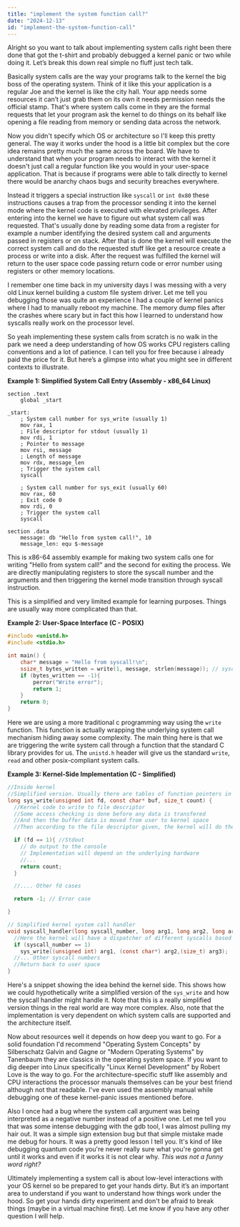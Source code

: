 ```yaml
---
title: "implement the system function call?"
date: "2024-12-13"
id: "implement-the-system-function-call"
---
```


Alright so you want to talk about implementing system calls right been there done that got the t-shirt and probably debugged a kernel panic or two while doing it. Let’s break this down real simple no fluff just tech talk.

Basically system calls are the way your programs talk to the kernel the big boss of the operating system. Think of it like this your application is a regular Joe and the kernel is like the city hall. Your app needs some resources it can’t just grab them on its own it needs permission needs the official stamp. That's where system calls come in they are the formal requests that let your program ask the kernel to do things on its behalf like opening a file reading from memory or sending data across the network.

Now you didn't specify which OS or architecture so I'll keep this pretty general. The way it works under the hood is a little bit complex but the core idea remains pretty much the same across the board. We have to understand that when your program needs to interact with the kernel it doesn't just call a regular function like you would in your user-space application. That is because if programs were able to talk directly to kernel there would be anarchy chaos bugs and security breaches everywhere. 

Instead it triggers a special instruction like `syscall` or `int 0x80` these instructions causes a trap from the processor sending it into the kernel mode where the kernel code is executed with elevated privileges. After entering into the kernel we have to figure out what system call was requested. That's usually done by reading some data from a register for example a number identifying the desired system call and arguments passed in registers or on stack. After that is done the kernel will execute the correct system call and do the requested stuff like get a resource create a process or write into a disk. After the request was fulfilled the kernel will return to the user space code passing return code or error number using registers or other memory locations.

I remember one time back in my university days I was messing with a very old Linux kernel building a custom file system driver. Let me tell you debugging those was quite an experience I had a couple of kernel panics where I had to manually reboot my machine. The memory dump files after the crashes where scary but in fact this how I learned to understand how syscalls really work on the processor level.

So yeah implementing these system calls from scratch is no walk in the park we need a deep understanding of how OS works CPU registers calling conventions and a lot of patience. I can tell you for free because i already paid the price for it. But here’s a glimpse into what you might see in different contexts to illustrate.

**Example 1: Simplified System Call Entry (Assembly - x86_64 Linux)**

```assembly
section .text
    global _start

_start:
    ; System call number for sys_write (usually 1)
    mov rax, 1
    ; File descriptor for stdout (usually 1)
    mov rdi, 1
    ; Pointer to message
    mov rsi, message
    ; Length of message
    mov rdx, message_len
    ; Trigger the system call
    syscall

    ; System call number for sys_exit (usually 60)
    mov rax, 60
    ; Exit code 0
    mov rdi, 0
    ; Trigger the system call
    syscall

section .data
    message: db "Hello from system call!", 10
    message_len: equ $-message
```

This is x86-64 assembly example for making two system calls one for writing "Hello from system call!" and the second for exiting the process. We are directly manipulating registers to store the syscall number and the arguments and then triggering the kernel mode transition through syscall instruction.

This is a simplified and very limited example for learning purposes. Things are usually way more complicated than that.

**Example 2: User-Space Interface (C - POSIX)**

```c
#include <unistd.h>
#include <stdio.h>

int main() {
    char* message = "Hello from syscall!\n";
    ssize_t bytes_written = write(1, message, strlen(message)); // syscall
    if (bytes_written == -1){
        perror("Write error");
        return 1;
    }
    return 0;
}

```

Here we are using a more traditional c programming way using the `write` function. This function is actually wrapping the underlying system call mechanism hiding away some complexity. The main thing here is that we are triggering the write system call through a function that the standard C library provides for us.
The `unistd.h` header will give us the standard `write`, `read` and other posix-compliant system calls.

**Example 3: Kernel-Side Implementation (C - Simplified)**

```c
//Inside kernel
//Simplified version. Usually there are tables of function pointers in OS kernel
long sys_write(unsigned int fd, const char* buf, size_t count) {
  //Kernel code to write to file descriptor
  //Some access checking is done before any data is transfered
  //And then the buffer data is moved from user to kernel space
  //Then according to the file descriptor given, the kernel will do the job for us and send the data to the corresponding device (display disk etc)

  if (fd == 1){ //Stdout
    // do output to the console
    // Implementation will depend on the underlying hardware
    //...
    return count;
  }

  //.... Other fd cases

  return -1; // Error case

}

// Simplified kernel system call handler
void syscall_handler(long syscall_number, long arg1, long arg2, long arg3){
  //Here the kernel will have a dispatcher of different syscalls based on syscall number
  if (syscall_number == 1)
    sys_write((unsigned int) arg1, (const char*) arg2,(size_t) arg3);
  //... Other syscall numbers
  //Return back to user space
}
```

Here's a snippet showing the idea behind the kernel side. This shows how we could hypothetically write a simplified version of the `sys_write` and how the syscall handler might handle it. Note that this is a really simplified version things in the real world are way more complex. Also, note that the implementation is very dependent on which system calls are supported and the architecture itself.

Now about resources well it depends on how deep you want to go. For a solid foundation I'd recommend "Operating System Concepts" by Silberschatz Galvin and Gagne or "Modern Operating Systems" by Tanenbaum they are classics in the operating system space. If you want to dig deeper into Linux specifically "Linux Kernel Development" by Robert Love is the way to go. For the architecture-specific stuff like assembly and CPU interactions the processor manuals themselves can be your best friend although not that readable. I've even used the assembly manual while debugging one of these kernel-panic issues mentioned before.

Also I once had a bug where the system call argument was being interpreted as a negative number instead of a positive one. Let me tell you that was some intense debugging with the gdb tool, I was almost pulling my hair out. It was a simple sign extension bug but that simple mistake made me debug for hours. It was a pretty good lesson I tell you. It's kind of like debugging quantum code you're never really sure what you're gonna get until it works and even if it works it is not clear why. *This was not a funny word right?*

Ultimately implementing a system call is about low-level interactions with your OS kernel so be prepared to get your hands dirty. But it’s an important area to understand if you want to understand how things work under the hood. So get your hands dirty experiment and don't be afraid to break things (maybe in a virtual machine first). Let me know if you have any other question I will help.
